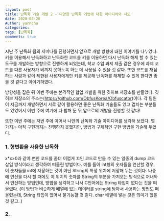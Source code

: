 ```yaml
---
layout: post
title: 난독화 기술 개발 2 - 다양한 난독화 기법에 대한 아이디어와 시도
date: 2020-03-20
Author: yarncha
categories:
tags: [난독화]
comments: true
---
```


지난 주 난독화 팀의 세미나를 진행하면서 앞으로 개발 방향에 대한 이야기를 나누었다. 키를 이용해서 난독화하고 난독화한 코드를 키를 이용하면 다시 난독화 해제 할 수 있는 도구를 개발하는 방향으로 진행하게 되었는데, 학교 수업 과제 제출 같은 경우에 과제 코드를 다른 사용자가 베끼지 못하도록 하는 데 사용될 수 있을 것 같다. 또한 코드를 채점하는 사람과 같이 제한된 사용자에게만 키를 제공해 난독화를 해제할 수 있게 한다면 좋을 것 같다고 이야기하였다.

방향성을 잡은 뒤 이번 주에는 본격적인 협업 개발을 위한 깃허브 저장소를 만들었다. 깃허브 저장소의 주소는(<https://github.com/ObfusKorea/Obfuscator>)이다. 각 팀원이 지금까지 개발하면서 서로 같이 활용하면 좋은 난독화 기술들도 있고 겹치는 부분들도 있었어서 이번 주에 여기에 다 합쳐 둔 뒤 앞으로의 개발을 진행할 것 같다!

또한 이번 주에는 저번 주에 이어서 나만의 난독화 기술 아이디어를 생각해 보았다. 몇 가지는 아직 구현까지는 진행하지 못했지만, 방법과 구체적인 구현 방법을 기술해 두었다.

### 1. 형변환을 사용한 난독화

x*x>0과 같이 뻔한 코드를 좀더 어렵게 꼬인 코드로 만들 수 있는 일종의 dump 코드 삽입 방식이라고 생각하여 떠올린 방법이다. 예를 들어 int형의 숫자들을 연산할 경우, 이 숫자들을 int에 저장하는 것이 아닌 String의 특정 위치에 저장해 두는 것이다. 나중에 연산을 다시 할 때에도 이 위치의 숫자를 String의 부분을 가져오는 방식으로 꺼내와서 연산하는 방법인데, 방법을 생각하고 나서 C언어에는 String 타입이 없다는 것을 떠올렸다. (이 방법과 비슷하게 배열에 있는 데이터를 string에 담아서 사용하는 방법도 떠올렸는데, String 타입이 없어서 불가능할 것 같다. char 배열에 넣는 것은 의미가 없을 것 같고..)


### 2.

 <!--
 (키를 무작위로 생성하여 그 키에 맞게 여러가지 요법을 몇 번, 어디에 섞을 건지를 어던 규칙에 따라서 정해두기. 이렇게 하면 이 키를 가지고 역난독화 또한 가능할듯. 원래에 목적에 부합하게 됨
 어떤 난독화 기술은 어디에서 쓰이는지 미리 자리를 잡아두고. 그니까 prettyprinter같은걸 하나 생성함.(prettyprinter는 지워도 좋을듯) baseListener를 상속하여 obfuscation이 이루어지는 클래스를 하나 만들고, 여기에서 Obfuscation에서 작성한 난독화 기술들의 자리를 잡아두는 거임. 예를 들어 return stmt전용 난독화 기능이 있다 하면 exitStmt에서 뭐 어떻게 return만 잡아서 한다던지... 하는 식으로 미리 작성해 두고 프로그램 실행 시 무작위로 키가 발생하도록 함. 발생한 키는 이 프로그램으로 난독화를 수행할 때 필요함. 어떤 자리에 있는 어떤 코드가 제대로 작동하게(난독화하게) 하는거임. 이 때 각자의 기술들에 상호관계가 있다면, 예를 들어 어떤 난독화는 이 난독화와 실행하면 안 된다던가 그런거 고려해서 두 난독화가 동시에 수행되지 않게 해야겟지. 그리고 순서도 상관 있으니까 순서도 유의해서.. 예를 들어 ABC라는 키가 발생됏다. 하면 첫번째 A를 통해 A라는 난독화를 수행하고 다음에 B 다음에 C를 수행한 결과가 나오는거임. 이 키를 가지고 역난독화 도구를 돌리는 것은 간단하겠지. 사실 역난독화 도구라고 할 수 도 없을것 같은게 미리 어떻게 난독화를 진행했는지 알고 잇으니까 그냥 그 dump들을 지워주는 것에 그칠듯.)
 (그림 자료 추가하기)


------------------------------



1. 글자 자료형을 이용해 장난치는거. String 0과 int를 이용해 int값을 String으로 변경해 이상한 글자로 바꿨다던가, 연산 결과를 int로 받아서 String으로 변경한 다음에 몇번째 글자에 이상한 글자를 넣고 가지고 다니다가 갑자기 그 이상한 글자를 빼고 결국 연산을 수행한다던가, 예상하지 못할 만한 방향으로 가기

2. 다른 팀원이 제안한 변수 이름 변경에 응용할 만한 연산 헷갈리기 기법
IllIlIl이런 글자가 헷갈리는 것을 이용해 이 글자들로 연산을 수행하기. A에 값을 저장했다가 B를 가져와서 더했ㅈ다가 뺐다가 곱했다가 하는 방식으로 결국 뭐에서 뭐가 저장된건지 읽기 힘들게 만들음. 육안으로는 구분하기 힘들 것 같은데 사실 ㄱ컴퓨터 입장에서는 별거 없을 것 같음
3.

### 1. 경우의 수를 많게 하는 방법

첫 주차 DSE를 다루면서 생각해본 부분이다. (참고 : https://yarncha.github.io/01/) DSE는 다양한 테스트 케이스를 생성하는 방법이므로, 이 테스트 케이스의 개수를 늘리는 접근 방법을 제안한 바 있다.

### 2. 일반적인 난독화 코드의 변환

지난 시간에 했던 부분에서 해당 부분이 뻔한 부분이라, 난독화 해제 도구에서 인식하고 삭제할 가능성이 있다는 피드백을 받았다. 이 부분을 어떻게 고칠 지 생각해보았다. -->
